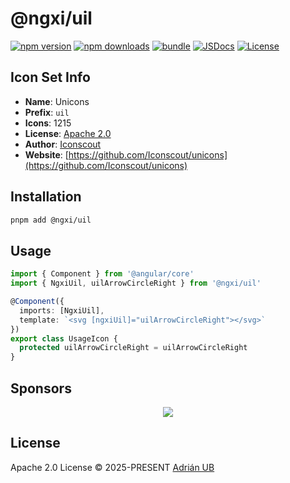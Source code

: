 # @ngxi/uil

[![npm version][npm-version-src]][npm-version-href]
[![npm downloads][npm-downloads-src]][npm-downloads-href]
[![bundle][bundle-src]][bundle-href]
[![JSDocs][jsdocs-src]][jsdocs-href]
[![License][license-src]][license-href]

## Icon Set Info

- **Name**: Unicons
- **Prefix**: `uil`
- **Icons**: 1215
- **License**: [Apache 2.0](https://github.com/Iconscout/unicons/blob/master/LICENSE)
- **Author**: [Iconscout](https://github.com/Iconscout/unicons)
- **Website**: [https://github.com/Iconscout/unicons](https://github.com/Iconscout/unicons)

## Installation

```sh
pnpm add @ngxi/uil
```

## Usage

```ts
import { Component } from '@angular/core'
import { NgxiUil, uilArrowCircleRight } from '@ngxi/uil'

@Component({
  imports: [NgxiUil],
  template: `<svg [ngxiUil]="uilArrowCircleRight"></svg>`
})
export class UsageIcon {
  protected uilArrowCircleRight = uilArrowCircleRight
}
```

## Sponsors

<p align="center">
  <a href="https://cdn.jsdelivr.net/gh/adrian-ub/static/sponsors.svg">
    <img src='https://cdn.jsdelivr.net/gh/adrian-ub/static/sponsors.svg'/>
  </a>
</p>

## License

Apache 2.0 License © 2025-PRESENT [Adrián UB](https://github.com/adrian-ub)

<!-- Badges -->

[npm-version-src]: https://img.shields.io/npm/v/@ngxi/uil?style=flat&colorA=080f12&colorB=1fa669
[npm-version-href]: https://npmjs.com/package/@ngxi/uil
[npm-downloads-src]: https://img.shields.io/npm/dm/@ngxi/uil?style=flat&colorA=080f12&colorB=1fa669
[npm-downloads-href]: https://npmjs.com/package/@ngxi/uil
[bundle-src]: https://img.shields.io/bundlephobia/minzip/@ngxi/uil?style=flat&colorA=080f12&colorB=1fa669&label=minzip
[bundle-href]: https://bundlephobia.com/result?p=@ngxi/uil
[license-src]: https://img.shields.io/npm/l/@ngxi/uil?style=flat&colorA=080f12&colorB=1fa669
[license-href]: https://github.com/adrian-ub/ngxi/blob/main/LICENSE
[jsdocs-src]: https://img.shields.io/badge/jsdocs-reference-080f12?style=flat&colorA=080f12&colorB=1fa669
[jsdocs-href]: https://www.jsdocs.io/package/@ngxi/uil
